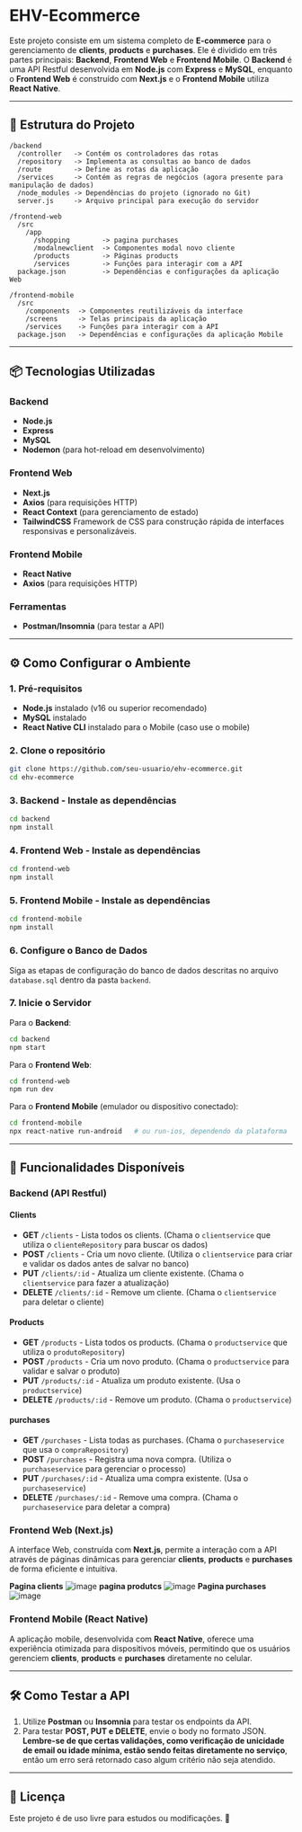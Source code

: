 # **EHV-Ecommerce**  

Este projeto consiste em um sistema completo de **E-commerce** para o gerenciamento de **clients**, **products** e **purchases**. Ele é dividido em três partes principais: **Backend**, **Frontend Web** e **Frontend Mobile**. O **Backend** é uma API Restful desenvolvida em **Node.js** com **Express** e **MySQL**, enquanto o **Frontend Web** é construído com **Next.js** e o **Frontend Mobile** utiliza **React Native**.

---

## **📁 Estrutura do Projeto**

```
/backend
  /controller   -> Contém os controladores das rotas
  /repository   -> Implementa as consultas ao banco de dados
  /route        -> Define as rotas da aplicação
  /services     -> Contém as regras de negócios (agora presente para manipulação de dados)
  /node_modules -> Dependências do projeto (ignorado no Git)
  server.js     -> Arquivo principal para execução do servidor

/frontend-web
  /src
    /app 
      /shopping        -> pagina purchases
      /modalnewclient  -> Componentes modal novo cliente
      /products        -> Páginas products
      /services        -> Funções para interagir com a API
  package.json         -> Dependências e configurações da aplicação Web

/frontend-mobile
  /src
    /components  -> Componentes reutilizáveis da interface
    /screens     -> Telas principais da aplicação
    /services    -> Funções para interagir com a API
  package.json   -> Dependências e configurações da aplicação Mobile
```

---

## **📦 Tecnologias Utilizadas**

### **Backend**
- **Node.js**
- **Express**
- **MySQL**
- **Nodemon** (para hot-reload em desenvolvimento)

### **Frontend Web**
- **Next.js**
- **Axios** (para requisições HTTP)
- **React Context** (para gerenciamento de estado)
- **TailwindCSS** Framework de CSS para construção rápida de interfaces responsivas e personalizáveis.

### **Frontend Mobile**
- **React Native**
- **Axios** (para requisições HTTP)

### **Ferramentas**
- **Postman/Insomnia** (para testar a API)

---

## **⚙️ Como Configurar o Ambiente**

### **1. Pré-requisitos**
- **Node.js** instalado (v16 ou superior recomendado)
- **MySQL** instalado
- **React Native CLI** instalado para o Mobile (caso use o mobile)

### **2. Clone o repositório**
```bash
git clone https://github.com/seu-usuario/ehv-ecommerce.git
cd ehv-ecommerce
```

### **3. Backend - Instale as dependências**
```bash
cd backend
npm install
```

### **4. Frontend Web - Instale as dependências**
```bash
cd frontend-web
npm install
```

### **5. Frontend Mobile - Instale as dependências**
```bash
cd frontend-mobile
npm install
```

### **6. Configure o Banco de Dados**
Siga as etapas de configuração do banco de dados descritas no arquivo `database.sql` dentro da pasta `backend`.

### **7. Inicie o Servidor**
Para o **Backend**:
```bash
cd backend
npm start
```

Para o **Frontend Web**:
```bash
cd frontend-web
npm run dev
```

Para o **Frontend Mobile** (emulador ou dispositivo conectado):
```bash
cd frontend-mobile
npx react-native run-android   # ou run-ios, dependendo da plataforma
```

---

## **🚀 Funcionalidades Disponíveis**

### **Backend (API Restful)**

#### **Clients**
- **GET** `/clients` - Lista todos os clients. (Chama o `clientservice` que utiliza o `clienteRepository` para buscar os dados)
- **POST** `/clients` - Cria um novo cliente. (Utiliza o `clientservice` para criar e validar os dados antes de salvar no banco)
- **PUT** `/clients/:id` - Atualiza um cliente existente. (Chama o `clientservice` para fazer a atualização)
- **DELETE** `/clients/:id` - Remove um cliente. (Chama o `clientservice` para deletar o cliente)

#### **Products**
- **GET** `/products` - Lista todos os products. (Chama o `productservice` que utiliza o `produtoRepository`)
- **POST** `/products` - Cria um novo produto. (Chama o `productservice` para validar e salvar o produto)
- **PUT** `/products/:id` - Atualiza um produto existente. (Usa o `productservice`)
- **DELETE** `/products/:id` - Remove um produto. (Chama o `productservice`)

#### **purchases**
- **GET** `/purchases` - Lista todas as purchases. (Chama o `purchaseservice` que usa o `compraRepository`)
- **POST** `/purchases` - Registra uma nova compra. (Utiliza o `purchaseservice` para gerenciar o processo)
- **PUT** `/purchases/:id` - Atualiza uma compra existente. (Usa o `purchaseservice`)
- **DELETE** `/purchases/:id` - Remove uma compra. (Chama o `purchaseservice` para deletar a compra)

### **Frontend Web (Next.js)**
A interface Web, construída com **Next.js**, permite a interação com a API através de páginas dinâmicas para gerenciar **clients**, **products** e **purchases** de forma eficiente e intuitiva.

**Pagina clients**
![image](https://github.com/user-attachments/assets/fac2fedc-8529-4d2a-a0f7-9d156744b1dc)
**pagina produtcs**
![image](https://github.com/user-attachments/assets/00b5016b-09ec-4bcd-8083-84a70c020a61)
**Pagina purchases**
![image](https://github.com/user-attachments/assets/30f2529f-eb15-40a2-9c46-c8a91358a1f6)


### **Frontend Mobile (React Native)**
A aplicação mobile, desenvolvida com **React Native**, oferece uma experiência otimizada para dispositivos móveis, permitindo que os usuários gerenciem **clients**, **products** e **purchases** diretamente no celular.

---

## **🛠️ Como Testar a API**

1. Utilize **Postman** ou **Insomnia** para testar os endpoints da API.
2. Para testar **POST, PUT e DELETE**, envie o body no formato JSON. **Lembre-se de que certas validações, como verificação de unicidade de email ou idade mínima, estão sendo feitas diretamente no serviço**, então um erro será retornado caso algum critério não seja atendido.

---

## **📄 Licença**

Este projeto é de uso livre para estudos ou modificações. 🚀
